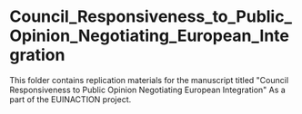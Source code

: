 # Council_Responsiveness_to_Public_Opinion_Negotiating_European_Integration
This folder contains replication materials for the manuscript titled "Council Responsiveness to Public Opinion Negotiating European Integration" As a part of the EUINACTION project.  
